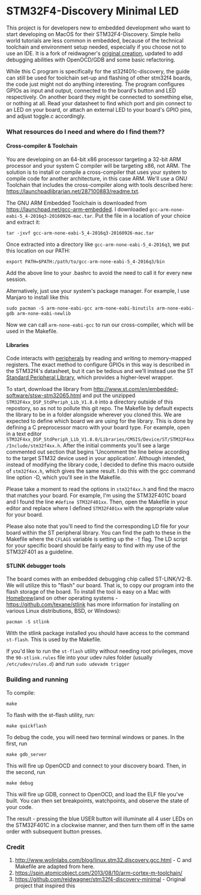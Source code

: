 # STM32F4-Discovery Minimal LED

This project is for developers new to embedded development who want to start developing on MacOS for their STM32F4-Discovery. Simple hello world tutorials are less common in embedded, because of the technical toolchain and environment setup needed, especially if you choose not to use an IDE. It is a fork of reidwagner's [original creation](https://github.com/reidwagner/stm32f4-discovery-minimal), updated to add debugging abilities with OpenOCD/GDB and some basic refactoring.

While this C program is specifically for the st32f401c-discovery, the guide can still be used for toolchain set-up and flashing of other stm32f4 boards, the code just might not do anything interesting. The program configures GPIOs as input and output, connected to the board's button and LED respectively. On another board they might be connected to something else, or nothing at all. Read your datasheet to find which port and pin connect to an LED on your board, or attach an external LED to your board's GPIO pins, and adjust toggle.c accordingly.

### What resources do I need and where do I find them??

#### Cross-compiler & Toolchain
You are developing on an 64-bit x86 processor targeting a 32-bit ARM processor and your system C compiler will be targeting x86, not ARM. The solution is to install or compile a cross-compiler that uses your system to compile code for another architecture, in this case ARM. We'll use a GNU Toolchain that includes the cross-compiler along with tools described here: https://launchpadlibrarian.net/287100883/readme.txt.

The GNU ARM Embedded Toolchain is downloaded from https://launchpad.net/gcc-arm-embedded. I downloaded <code>gcc-arm-none-eabi-5_4-2016q3-20160926-mac.tar</code>. Put the file in a location of your choice and extract it:
```shell
tar -jxvf gcc-arm-none-eabi-5_4-2016q3-20160926-mac.tar
```

Once extracted into a directory like <code>gcc-arm-none-eabi-5_4-2016q3</code>, we put this location on our PATH:
```shell
export PATH=$PATH:/path/to/gcc-arm-none-eabi-5_4-2016q3/bin
```

Add the above line to your .bashrc to avoid the need to call it for every new session.

Alternatively, just use your system's package manager. For example, I use Manjaro to install like this
```shell
sudo pacman -S arm-none-eabi-gcc arm-none-eabi-binutils arm-none-eabi-gdb arm-none-eabi-newlib
```

Now we can call <code>arm-none-eabi-gcc</code> to run our cross-compiler, which will be used in the Makefile.

#### Libraries
Code interacts with [peripherals](https://en.wikipedia.org/wiki/Peripheral) by reading and writing to memory-mapped registers. The exact method to configure GPIOs in this way is described in the STM32f4's datasheet, but it can be tedious and we'll instead use the ST [Standard Peripheral Library](http://www.st.com/content/ccc/resource/technical/document/user_manual/59/2d/ab/ad/f8/29/49/d6/DM00023896.pdf/files/DM00023896.pdf/jcr:content/translations/en.DM00023896.pdf), which provides a higher-level wrapper.

To start, download the library from http://www.st.com/en/embedded-software/stsw-stm32065.html and put the unzipped <code>STM32F4xx_DSP_StdPeriph_Lib_V1.8.0</code> into a directory outside of this repostory, so as not to pollute this git repo. The Makefile by default expects the library to be in a folder alongside wherever you cloned this. We are expected to define which board we are using for the library. This is done by defining a C preprocessor macro with your board type. For example, open in a text editor <code>STM32F4xx_DSP_StdPeriph_Lib_V1.8.0/Libraries/CMSIS/Device/ST/STM32F4xx/Include/stm32f4xx.h</code>. After the initial comments you'll see a large commented out section that begins 'Uncomment the line below according to the target STM32 device used in your application'. Although intended, instead of modifying the library code, I decided to define this macro outside of <code>stm32f4xx.h</code>, which gives the same result. I do this with the gcc command line option -D, which you'll see in the Makefile.

Please take a moment to read the options in <code>stm32f4xx.h</code> and find the macro that matches your board. For example, I'm using the STM32F401C board and I found the line <code>#define STM32F401xx</code>. Then, open the Makefile in your editor and replace where I defined <code>STM32F401xx</code> with the appropriate value for your board.

Please also note that you'll need to find the corresponding LD file for your board within the ST peripheral library. You can find the path to these in the Makefile where the `CFLAGS` variable is setting up the `-T` flag. The LD script for your specific board should be fairly easy to find with my use of the STM32F401 as a guideline.

#### STLINK debugger tools
The board comes with an embedded debugging chip called ST-LINK/V2-B. We will utilize this to "flash" our board. That is, to copy our program into the flash storage of the board. To install the tool is easy on a Mac with [Homebrew](https://brew.sh/)(and on other operating systems - https://github.com/texane/stlink has more information for installing on various Linux distributions, BSD, or Windows):

```shell
pacman -S stlink
```

With the stlink package installed you should have access to the command <code>st-flash</code>. This is used by the Makefile.

If you'd like to run the <code>st-flash</code> utility without needing root privileges, move the <code>90-stlink.rules</code> file into your udev rules folder (usually `/etc/udev/rules.d`) and run `sudo udevadm trigger`

### Building and running
To compile: 
```shell
make
```
To flash with the st-flash utility, run:
```shell
make quickflash
```
To debug the code, you will need two terminal windows or panes. In the first, run
```shell
make gdb_server
```
This will fire up OpenOCD and connect to your discovery board. Then, in the second, run
```shell
make debug
```
This will fire up GDB, connect to OpenOCD, and load the ELF file you've built. You can then set breakpoints, watchpoints, and observe the state of your code.

The result - pressing the blue USER button will illuminate all 4 user LEDs on the STM32F401C in a clockwise manner, and then turn them off in the same order with subsequent button presses.

### Credit
1. http://www.wolinlabs.com/blog/linux.stm32.discovery.gcc.html - C and Makefile are adapted from here.
2. https://spin.atomicobject.com/2013/08/10/arm-cortex-m-toolchain/
3. https://github.com/reidwagner/stm32f4-discovery-minimal - Original project that inspired this
